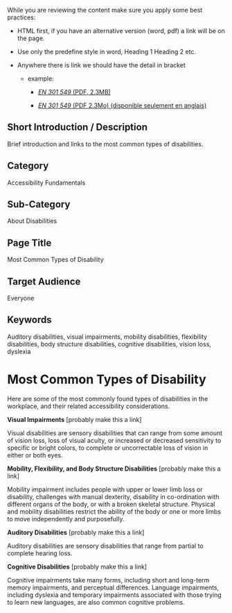 While you are reviewing the content make sure you apply some best practices:

- HTML first, if you have an alternative version (word, pdf) a link will be on the page.

- Use only the predefine style in word, Heading 1 Heading 2 etc.

- Anywhere there is link we should have the detail in bracket

  - example:

    - [*EN 301 549* (PDF, 2.3MB)](https://www.etsi.org/deliver/etsi_en/301500_301599/301549/03.02.01_60/en_301549v030201p.pdf)

    - [*EN 301 549* (PDF 2.3Mo) (disponible seulement en anglais)](https://www.etsi.org/deliver/etsi_en/301500_301599/301549/03.02.01_60/en_301549v030201p.pdf)

## **Short Introduction / Description**

Brief introduction and links to the most common types of disabilities.

## **Category**

Accessibility Fundamentals

## **Sub-Category**

About Disabilities

## **Page Title**

Most Common Types of Disability

## **Target Audience**

Everyone

## **Keywords**

Auditory disabilities, visual impairments, mobility disabilities, flexibility disabilities, body structure disabilities, cognitive disabilities, vision loss, dyslexia

# Most Common Types of Disability

Here are some of the most commonly found types of disabilities in the workplace, and their related accessibility considerations.

**Visual Impairments** \[probably make this a link\]

Visual disabilities are sensory disabilities that can range from some amount of vision loss, loss of visual acuity, or increased or decreased sensitivity to specific or bright colors, to complete or uncorrectable loss of vision in either or both eyes.

**Mobility, Flexibility, and Body Structure Disabilities** \[probably make this a link\]

Mobility impairment includes people with upper or lower limb loss or disability, challenges with manual dexterity, disability in co-ordination with different organs of the body, or with a broken skeletal structure. Physical and mobility disabilities restrict the ability of the body or one or more limbs to move independently and purposefully.

**Auditory Disabilities** \[probably make this a link\]

Auditory disabilities are sensory disabilities that range from partial to complete hearing loss.

**Cognitive Disabilities** \[probably make this a link\]

Cognitive impairments take many forms, including short and long-term memory impairments, and perceptual differences. Language impairments, including dyslexia and temporary impairments associated with those trying to learn new languages, are also common cognitive problems.
